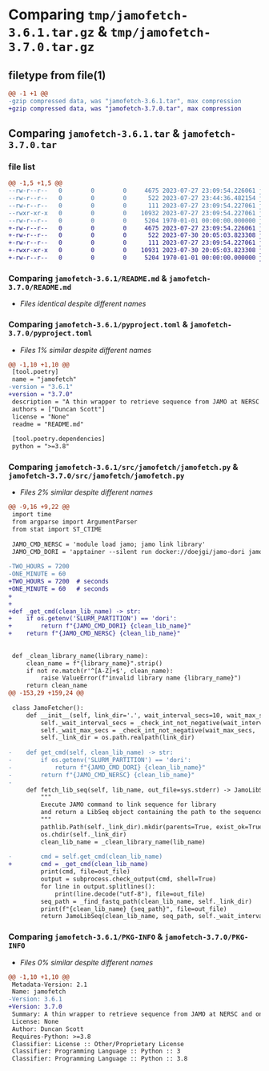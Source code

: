 # Comparing `tmp/jamofetch-3.6.1.tar.gz` & `tmp/jamofetch-3.7.0.tar.gz`

## filetype from file(1)

```diff
@@ -1 +1 @@
-gzip compressed data, was "jamofetch-3.6.1.tar", max compression
+gzip compressed data, was "jamofetch-3.7.0.tar", max compression
```

## Comparing `jamofetch-3.6.1.tar` & `jamofetch-3.7.0.tar`

### file list

```diff
@@ -1,5 +1,5 @@
--rw-r--r--   0        0        0     4675 2023-07-27 23:09:54.226061 jamofetch-3.6.1/README.md
--rw-r--r--   0        0        0      522 2023-07-27 23:44:36.482154 jamofetch-3.6.1/pyproject.toml
--rw-r--r--   0        0        0      111 2023-07-27 23:09:54.227061 jamofetch-3.6.1/src/jamofetch/__init__.py
--rwxr-xr-x   0        0        0    10932 2023-07-27 23:09:54.227061 jamofetch-3.6.1/src/jamofetch/jamofetch.py
--rw-r--r--   0        0        0     5204 1970-01-01 00:00:00.000000 jamofetch-3.6.1/PKG-INFO
+-rw-r--r--   0        0        0     4675 2023-07-27 23:09:54.226061 jamofetch-3.7.0/README.md
+-rw-r--r--   0        0        0      522 2023-07-30 20:05:03.823308 jamofetch-3.7.0/pyproject.toml
+-rw-r--r--   0        0        0      111 2023-07-27 23:09:54.227061 jamofetch-3.7.0/src/jamofetch/__init__.py
+-rwxr-xr-x   0        0        0    10931 2023-07-30 20:05:03.823308 jamofetch-3.7.0/src/jamofetch/jamofetch.py
+-rw-r--r--   0        0        0     5204 1970-01-01 00:00:00.000000 jamofetch-3.7.0/PKG-INFO
```

### Comparing `jamofetch-3.6.1/README.md` & `jamofetch-3.7.0/README.md`

 * *Files identical despite different names*

### Comparing `jamofetch-3.6.1/pyproject.toml` & `jamofetch-3.7.0/pyproject.toml`

 * *Files 1% similar despite different names*

```diff
@@ -1,10 +1,10 @@
 [tool.poetry]
 name = "jamofetch"
-version = "3.6.1"
+version = "3.7.0"
 description = "A thin wrapper to retrieve sequence from JAMO at NERSC and on Dori."
 authors = ["Duncan Scott"]
 license = "None"
 readme = "README.md"
 
 [tool.poetry.dependencies]
 python = ">=3.8"
```

### Comparing `jamofetch-3.6.1/src/jamofetch/jamofetch.py` & `jamofetch-3.7.0/src/jamofetch/jamofetch.py`

 * *Files 2% similar despite different names*

```diff
@@ -9,16 +9,22 @@
 import time
 from argparse import ArgumentParser
 from stat import ST_CTIME
 
 JAMO_CMD_NERSC = 'module load jamo; jamo link library'
 JAMO_CMD_DORI = 'apptainer --silent run docker://doejgi/jamo-dori jamo link -s dori library'
 
-TWO_HOURS = 7200
-ONE_MINUTE = 60
+TWO_HOURS = 7200  # seconds
+ONE_MINUTE = 60   # seconds
+
+
+def _get_cmd(clean_lib_name) -> str:
+    if os.getenv('SLURM_PARTITION') == 'dori':
+        return f"{JAMO_CMD_DORI} {clean_lib_name}"
+    return f"{JAMO_CMD_NERSC} {clean_lib_name}"
 
 
 def _clean_library_name(library_name):
     clean_name = f"{library_name}".strip()
     if not re.match(r'^[A-Z]+$', clean_name):
         raise ValueError(f"invalid library name {library_name}")
     return clean_name
@@ -153,29 +159,24 @@
 
 class JamoFetcher():
     def __init__(self, link_dir='.', wait_interval_secs=10, wait_max_secs=-1):
         self._wait_interval_secs = _check_int_not_negative(wait_interval_secs, 'wait_interval_secs')
         self._wait_max_secs = _check_int_not_negative(wait_max_secs, 'wait_max_secs', allow_minus_1=True)
         self._link_dir = os.path.realpath(link_dir)
 
-    def get_cmd(self, clean_lib_name) -> str:
-        if os.getenv('SLURM_PARTITION') == 'dori':
-            return f"{JAMO_CMD_DORI} {clean_lib_name}"
-        return f"{JAMO_CMD_NERSC} {clean_lib_name}"
-
     def fetch_lib_seq(self, lib_name, out_file=sys.stderr) -> JamoLibSeq:
         """
         Execute JAMO command to link sequence for library
         and return a LibSeq object containing the path to the sequence.
         """
         pathlib.Path(self._link_dir).mkdir(parents=True, exist_ok=True, mode=0o775)
         os.chdir(self._link_dir)
         clean_lib_name = _clean_library_name(lib_name)
 
-        cmd = self.get_cmd(clean_lib_name)
+        cmd = _get_cmd(clean_lib_name)
         print(cmd, file=out_file)
         output = subprocess.check_output(cmd, shell=True)
         for line in output.splitlines():
             print(line.decode("utf-8"), file=out_file)
         seq_path = _find_fastq_path(clean_lib_name, self._link_dir)
         print(f"{clean_lib_name} {seq_path}", file=out_file)
         return JamoLibSeq(clean_lib_name, seq_path, self._wait_interval_secs, self._wait_max_secs)
```

### Comparing `jamofetch-3.6.1/PKG-INFO` & `jamofetch-3.7.0/PKG-INFO`

 * *Files 0% similar despite different names*

```diff
@@ -1,10 +1,10 @@
 Metadata-Version: 2.1
 Name: jamofetch
-Version: 3.6.1
+Version: 3.7.0
 Summary: A thin wrapper to retrieve sequence from JAMO at NERSC and on Dori.
 License: None
 Author: Duncan Scott
 Requires-Python: >=3.8
 Classifier: License :: Other/Proprietary License
 Classifier: Programming Language :: Python :: 3
 Classifier: Programming Language :: Python :: 3.8
```

